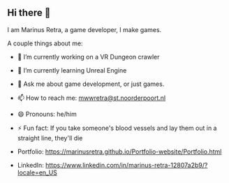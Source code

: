 ## Hi there 👋
I am Marinus Retra, a game developer, I make games.

A couple things about me:

- 🔭 I’m currently working on a VR Dungeon crawler
- 🌱 I’m currently learning Unreal Engine
- 💬 Ask me about game development, or just games.
- 📫 How to reach me: mwwretra@st.noorderpoort.nl
- 😄 Pronouns: he/him
- ⚡ Fun fact: If you take someone's blood vessels and lay them out in a straight line, they'll die

  
- Portfolio: https://marinusretra.github.io/Portfolio-website/Portfolio.html
- LinkedIn: https://www.linkedin.com/in/marinus-retra-12807a2b9/?locale=en_US
